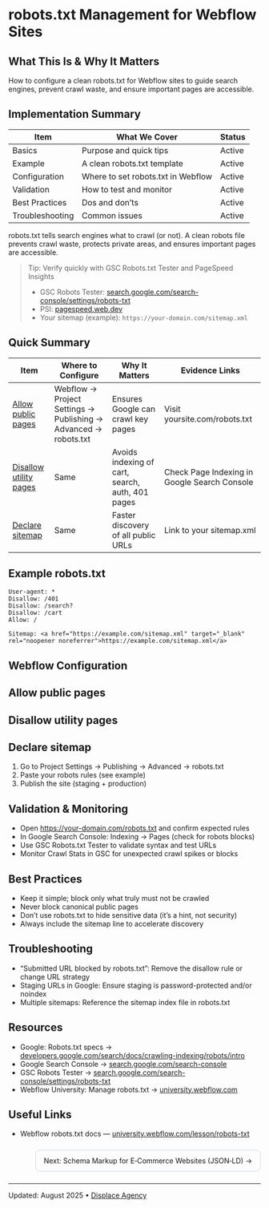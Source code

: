 # robots.txt Management for Webflow Sites

## What This Is & Why It Matters
How to configure a clean robots.txt for Webflow sites to guide search engines, prevent crawl waste, and ensure important pages are accessible.

## Implementation Summary

| Item | What We Cover | Status |
|------|----------------|--------|
| Basics | Purpose and quick tips | Active |
| Example | A clean robots.txt template | Active |
| Configuration | Where to set robots.txt in Webflow | Active |
| Validation | How to test and monitor | Active |
| Best Practices | Dos and don’ts | Active |
| Troubleshooting | Common issues | Active |
robots.txt tells search engines what to crawl (or not). A clean robots file prevents crawl waste, protects private areas, and ensures important pages are accessible.

> Tip: Verify quickly with GSC Robots.txt Tester and PageSpeed Insights
> - GSC Robots Tester: <a href="https://search.google.com/search-console/settings/robots-txt" target="_blank" rel="noopener noreferrer">search.google.com/search-console/settings/robots-txt</a>
> - PSI: <a href="https://pagespeed.web.dev/" target="_blank" rel="noopener noreferrer">pagespeed.web.dev</a>
> - Your sitemap (example): `https://your-domain.com/sitemap.xml`

## Quick Summary

| Item | Where to Configure | Why It Matters | Evidence Links |
|------|---------------------|----------------|----------------|
| [Allow public pages](#allow-public-pages) | Webflow → Project Settings → Publishing → Advanced → robots.txt | Ensures Google can crawl key pages | Visit yoursite.com/robots.txt |
| [Disallow utility pages](#disallow-utility-pages) | Same | Avoids indexing of cart, search, auth, 401 pages | Check Page Indexing in Google Search Console |
| [Declare sitemap](#declare-sitemap) | Same | Faster discovery of all public URLs | Link to your sitemap.xml |

## Example robots.txt
```
User-agent: *
Disallow: /401
Disallow: /search?
Disallow: /cart
Allow: /

Sitemap: <a href="https://example.com/sitemap.xml" target="_blank" rel="noopener noreferrer">https://example.com/sitemap.xml</a>
```

## Webflow Configuration
<a id="allow-public-pages"></a>
## Allow public pages

<a id="disallow-utility-pages"></a>
## Disallow utility pages

<a id="declare-sitemap"></a>
## Declare sitemap
1. Go to Project Settings → Publishing → Advanced → robots.txt
2. Paste your robots rules (see example)
3. Publish the site (staging + production)

## Validation & Monitoring
- Open <a href="https://your-domain.com/robots.txt" target="_blank" rel="noopener noreferrer">https://your-domain.com/robots.txt</a> and confirm expected rules
- In Google Search Console: Indexing → Pages (check for robots blocks)
- Use GSC Robots.txt Tester to validate syntax and test URLs
- Monitor Crawl Stats in GSC for unexpected crawl spikes or blocks

## Best Practices
- Keep it simple; block only what truly must not be crawled
- Never block canonical public pages
- Don’t use robots.txt to hide sensitive data (it’s a hint, not security)
- Always include the sitemap line to accelerate discovery

## Troubleshooting
- “Submitted URL blocked by robots.txt”: Remove the disallow rule or change URL strategy
- Staging URLs in Google: Ensure staging is password-protected and/or noindex
- Multiple sitemaps: Reference the sitemap index file in robots.txt

## Resources
- Google: Robots.txt specs → <a href="https://developers.google.com/search/docs/crawling-indexing/robots/intro" target="_blank" rel="noopener noreferrer">developers.google.com/search/docs/crawling-indexing/robots/intro</a>
- Google Search Console → <a href="https://search.google.com/search-console" target="_blank" rel="noopener noreferrer">search.google.com/search-console</a>
- GSC Robots Tester → <a href="https://search.google.com/search-console/settings/robots-txt" target="_blank" rel="noopener noreferrer">search.google.com/search-console/settings/robots-txt</a>
- Webflow University: Manage robots.txt → <a href="https://university.webflow.com" target="_blank" rel="noopener noreferrer">university.webflow.com</a>

## Useful Links
- Webflow robots.txt docs — <a href="https://university.webflow.com/lesson/robots-txt" target="_blank" rel="noopener noreferrer">university.webflow.com/lesson/robots-txt</a>

<div style="display:flex;justify-content:space-between;gap:12px;margin:24px 0;">
  <span></span>
  <a href="schema-markup-for-ecommerce.md" style="padding:12px 16px;border:1px solid #d0d7de;border-radius:8px;text-decoration:none;">Next: Schema Markup for E‑Commerce Websites (JSON‑LD) →</a>
</div>

---
Updated: August 2025 • <a href="https://github.com/displace-agency" target="_blank" rel="noopener noreferrer">Displace Agency</a>
